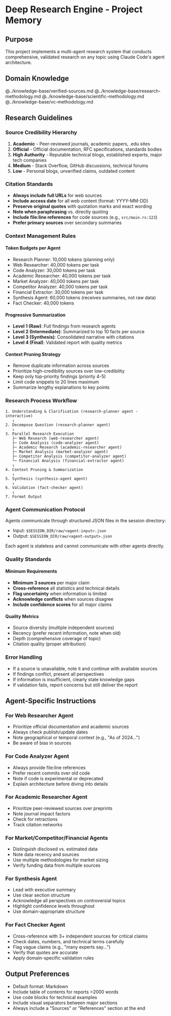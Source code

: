 # Deep Research Engine - Project Memory

## Purpose
This project implements a multi-agent research system that conducts comprehensive, validated research on any topic using Claude Code's agent architecture.

## Domain Knowledge
@../knowledge-base/verified-sources.md
@../knowledge-base/research-methodology.md
@../knowledge-base/scientific-methodology.md
@../knowledge-base/vc-methodology.md

## Research Guidelines

### Source Credibility Hierarchy
1. **Academic** - Peer-reviewed journals, academic papers, .edu sites
2. **Official** - Official documentation, RFC specifications, standards bodies
3. **High Authority** - Reputable technical blogs, established experts, major tech companies
4. **Medium** - Stack Overflow, GitHub discussions, technical forums
5. **Low** - Personal blogs, unverified claims, outdated content

### Citation Standards
- **Always include full URLs** for web sources
- **Include access date** for all web content (format: YYYY-MM-DD)
- **Preserve original quotes** with quotation marks and exact wording
- **Note when paraphrasing** vs. directly quoting
- **Include file:line references** for code sources (e.g., `src/main.rs:123`)
- **Prefer primary sources** over secondary summaries

### Context Management Rules

#### Token Budgets per Agent
- Research Planner: 10,000 tokens (planning only)
- Web Researcher: 40,000 tokens per task
- Code Analyzer: 30,000 tokens per task
- Academic Researcher: 40,000 tokens per task
- Market Analyzer: 40,000 tokens per task
- Competitor Analyzer: 40,000 tokens per task
- Financial Extractor: 30,000 tokens per task
- Synthesis Agent: 60,000 tokens (receives summaries, not raw data)
- Fact Checker: 40,000 tokens

#### Progressive Summarization
- **Level 1 (Raw)**: Full findings from research agents
- **Level 2 (Intermediate)**: Summarized to top 10 facts per source
- **Level 3 (Synthesis)**: Consolidated narrative with citations
- **Level 4 (Final)**: Validated report with quality metrics

#### Context Pruning Strategy
- Remove duplicate information across sources
- Prioritize high-credibility sources over low-credibility
- Keep only top-priority findings (priority 4-5)
- Limit code snippets to 20 lines maximum
- Summarize lengthy explanations to key points

### Research Process Workflow

```
1. Understanding & Clarification (research-planner agent - interactive)
   ↓
2. Decompose Question (research-planner agent)
   ↓
3. Parallel Research Execution
   ├─ Web Research (web-researcher agent)
   ├─ Code Analysis (code-analyzer agent)
   ├─ Academic Research (academic-researcher agent)
   ├─ Market Analysis (market-analyzer agent)
   ├─ Competitor Analysis (competitor-analyzer agent)
   └─ Financial Analysis (financial-extractor agent)
   ↓
4. Context Pruning & Summarization
   ↓
5. Synthesis (synthesis-agent agent)
   ↓
6. Validation (fact-checker agent)
   ↓
7. Format Output
```

### Agent Communication Protocol

Agents communicate through structured JSON files in the session directory:
- Input: `$SESSION_DIR/raw/<agent-input>.json`
- Output: `$SESSION_DIR/raw/<agent-output>.json`

Each agent is stateless and cannot communicate with other agents directly.

### Quality Standards

#### Minimum Requirements
- **Minimum 3 sources** per major claim
- **Cross-reference** all statistics and technical details
- **Flag uncertainty** when information is limited
- **Acknowledge conflicts** when sources disagree
- **Include confidence scores** for all major claims

#### Quality Metrics
- Source diversity (multiple independent sources)
- Recency (prefer recent information, note when old)
- Depth (comprehensive coverage of topic)
- Citation quality (proper attribution)

### Error Handling

- If a source is unavailable, note it and continue with available sources
- If findings conflict, present all perspectives
- If information is insufficient, clearly state knowledge gaps
- If validation fails, report concerns but still deliver the report

## Agent-Specific Instructions

### For Web Researcher Agent
- Prioritize official documentation and academic sources
- Always check publish/update dates
- Note geographical or temporal context (e.g., "As of 2024...")
- Be aware of bias in sources

### For Code Analyzer Agent
- Always provide file:line references
- Prefer recent commits over old code
- Note if code is experimental or deprecated
- Explain architecture before diving into details

### For Academic Researcher Agent
- Prioritize peer-reviewed sources over preprints
- Note journal impact factors
- Check for retractions
- Track citation networks

### For Market/Competitor/Financial Agents
- Distinguish disclosed vs. estimated data
- Note data recency and sources
- Use multiple methodologies for market sizing
- Verify funding data from multiple sources

### For Synthesis Agent
- Lead with executive summary
- Use clear section structure
- Acknowledge all perspectives on controversial topics
- Highlight confidence levels throughout
- Use domain-appropriate structure

### For Fact Checker Agent
- Cross-reference with 3+ independent sources for critical claims
- Check dates, numbers, and technical terms carefully
- Flag vague claims (e.g., "many experts say...")
- Verify that quotes are accurate
- Apply domain-specific validation rules

## Output Preferences

- Default format: Markdown
- Include table of contents for reports >2000 words
- Use code blocks for technical examples
- Include visual separators between major sections
- Always include a "Sources" or "References" section at the end
